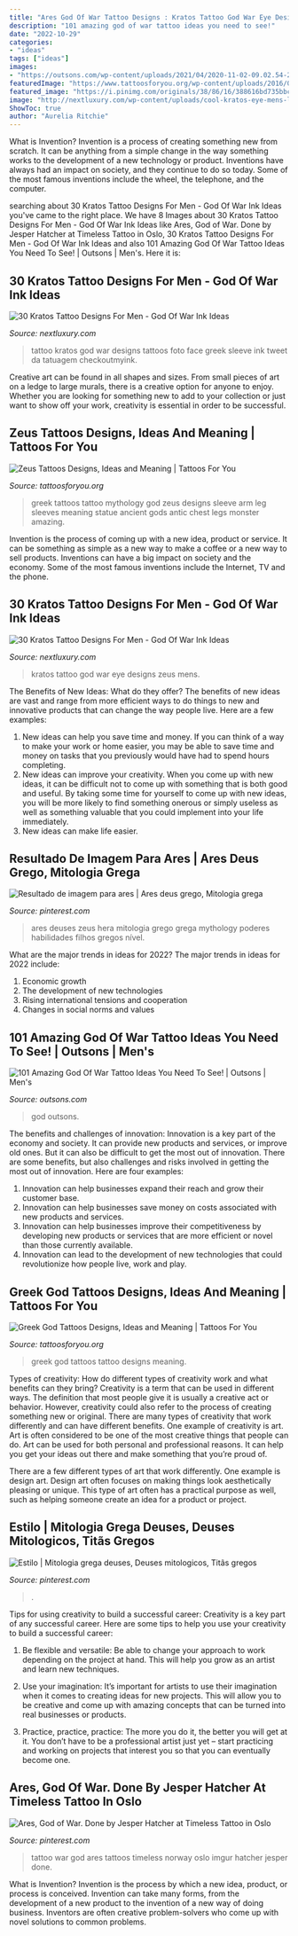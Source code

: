 ```yaml
---
title: "Ares God Of War Tattoo Designs : Kratos Tattoo God War Eye Designs Zeus Mens"
description: "101 amazing god of war tattoo ideas you need to see!"
date: "2022-10-29"
categories:
- "ideas"
tags: ["ideas"]
images:
- "https://outsons.com/wp-content/uploads/2021/04/2020-11-02-09.02.54-2433190853877828303_godofwartattoo-1024x1024.jpg"
featuredImage: "https://www.tattoosforyou.org/wp-content/uploads/2016/03/Greek-God-Tattoo-Ideas.jpg"
featured_image: "https://i.pinimg.com/originals/38/86/16/388616bd735bbcbc6b4db59aa6d5f1bf.jpg"
image: "http://nextluxury.com/wp-content/uploads/cool-kratos-eye-mens-leg-tattoo.jpg"
ShowToc: true
author: "Aurelia Ritchie"
---
```



What is Invention?
Invention is a process of creating something new from scratch. It can be anything from a simple change in the way something works to the development of a new technology or product. Inventions have always had an impact on society, and they continue to do so today. Some of the most famous inventions include the wheel, the telephone, and the computer.

	

		
searching about 30 Kratos Tattoo Designs For Men - God Of War Ink Ideas you've came to the right place. We have 8 Images about 30 Kratos Tattoo Designs For Men - God Of War Ink Ideas like Ares, God of War. Done by Jesper Hatcher at Timeless Tattoo in Oslo, 30 Kratos Tattoo Designs For Men - God Of War Ink Ideas and also 101 Amazing God Of War Tattoo Ideas You Need To See! | Outsons | Men&#039;s. Here it is:
		
    
## 30 Kratos Tattoo Designs For Men - God Of War Ink Ideas

<img loading=lazy src="http://nextluxury.com/wp-content/uploads/watercolor-kratos-male-arm-tattoo.jpg" onerror="this.onerror=null;this.src='https://tse4.mm.bing.net/th?id=OIP.HVVUNd2l5OP28pBpmFDi9wAAAA&amp;pid=15.1';" alt="30 Kratos Tattoo Designs For Men - God Of War Ink Ideas">

_Source: nextluxury.com_

>tattoo kratos god war designs tattoos foto face greek sleeve ink tweet da tatuagem checkoutmyink. 

	

Creative art can be found in all shapes and sizes. From small pieces of art on a ledge to large murals, there is a creative option for anyone to enjoy. Whether you are looking for something new to add to your collection or just want to show off your work, creativity is essential in order to be successful.

    
## Zeus Tattoos Designs, Ideas And Meaning | Tattoos For You

<img loading=lazy src="https://www.tattoosforyou.org/wp-content/uploads/2016/03/Zeus-Tattoo-Sleeve.jpg" onerror="this.onerror=null;this.src='https://tse4.mm.bing.net/th?id=OIP.LZp6tNwryxbfgtskGZjg7QHaI7&amp;pid=15.1';" alt="Zeus Tattoos Designs, Ideas and Meaning | Tattoos For You">

_Source: tattoosforyou.org_

>greek tattoos tattoo mythology god zeus designs sleeve arm leg sleeves meaning statue ancient gods antic chest legs monster amazing. 

	

Invention is the process of coming up with a new idea, product or service. It can be something as simple as a new way to make a coffee or a new way to sell products. Inventions can have a big impact on society and the economy. Some of the most famous inventions include the Internet, TV and the phone.

    
## 30 Kratos Tattoo Designs For Men - God Of War Ink Ideas

<img loading=lazy src="http://nextluxury.com/wp-content/uploads/cool-kratos-eye-mens-leg-tattoo.jpg" onerror="this.onerror=null;this.src='https://tse1.mm.bing.net/th?id=OIP.iSpeoRa9G6cegT2b2ceP9gHaHa&amp;pid=15.1';" alt="30 Kratos Tattoo Designs For Men - God Of War Ink Ideas">

_Source: nextluxury.com_

>kratos tattoo god war eye designs zeus mens. 

	

The Benefits of New Ideas: What do they offer?
The benefits of new ideas are vast and range from more efficient ways to do things to new and innovative products that can change the way people live. Here are a few examples: 
1. New ideas can help you save time and money. If you can think of a way to make your work or home easier, you may be able to save time and money on tasks that you previously would have had to spend hours completing. 
2. New ideas can improve your creativity. When you come up with new ideas, it can be difficult not to come up with something that is both good and useful. By taking some time for yourself to come up with new ideas, you will be more likely to find something onerous or simply useless as well as something valuable that you could implement into your life immediately. 
3. New ideas can make life easier.

    
## Resultado De Imagem Para Ares | Ares Deus Grego, Mitologia Grega

<img loading=lazy src="https://i.pinimg.com/736x/33/cf/74/33cf74aa4ec7f8998479b107ec97ea3d.jpg" onerror="this.onerror=null;this.src='https://tse2.mm.bing.net/th?id=OIP.fPAeu2knQcFAHb2ff_aEMgHaJl&amp;pid=15.1';" alt="Resultado de imagem para ares | Ares deus grego, Mitologia grega">

_Source: pinterest.com_

>ares deuses zeus hera mitologia grego grega mythology poderes habilidades filhos gregos nível. 

	

What are the major trends in ideas for 2022?
The major trends in ideas for 2022 include: 
1. Economic growth 
2. The development of new technologies 
3. Rising international tensions and cooperation 
4. Changes in social norms and values 

    
## 101 Amazing God Of War Tattoo Ideas You Need To See! | Outsons | Men&#039;s

<img loading=lazy src="https://outsons.com/wp-content/uploads/2021/04/2020-11-02-09.02.54-2433190853877828303_godofwartattoo-1024x1024.jpg" onerror="this.onerror=null;this.src='https://tse1.mm.bing.net/th?id=OIP.Hq8YKYdntBLBiRl3SVcxAQHaHa&amp;pid=15.1';" alt="101 Amazing God Of War Tattoo Ideas You Need To See! | Outsons | Men&#039;s">

_Source: outsons.com_

>god outsons. 

	

The benefits and challenges of innovation:
Innovation is a key part of the economy and society. It can provide new products and services, or improve old ones. But it can also be difficult to get the most out of innovation. There are some benefits, but also challenges and risks involved in getting the most out of innovation. Here are four examples:
1. Innovation can help businesses expand their reach and grow their customer base.
2. Innovation can help businesses save money on costs associated with new products and services.
3. Innovation can help businesses improve their competitiveness by developing new products or services that are more efficient or novel than those currently available.
4. Innovation can lead to the development of new technologies that could revolutionize how people live, work and play.

    
## Greek God Tattoos Designs, Ideas And Meaning | Tattoos For You

<img loading=lazy src="https://www.tattoosforyou.org/wp-content/uploads/2016/03/Greek-God-Tattoo-Ideas.jpg" onerror="this.onerror=null;this.src='https://tse2.mm.bing.net/th?id=OIP.wWyOxLYI-QvNDQ-CNjX0xAHaL6&amp;pid=15.1';" alt="Greek God Tattoos Designs, Ideas and Meaning | Tattoos For You">

_Source: tattoosforyou.org_

>greek god tattoos tattoo designs meaning. 

	

Types of creativity: How do different types of creativity work and what benefits can they bring?
Creativity is a term that can be used in different ways. The definition that most people give it is usually a creative act or behavior. However, creativity could also refer to the process of creating something new or original. There are many types of creativity that work differently and can have different benefits. 
One example of creativity is art. Art is often considered to be one of the most creative things that people can do. Art can be used for both personal and professional reasons. It can help you get your ideas out there and make something that you’re proud of. 

There are a few different types of art that work differently. One example is design art. Design art often focuses on making things look aesthetically pleasing or unique. This type of art often has a practical purpose as well, such as helping someone create an idea for a product or project.

    
## Estilo | Mitologia Grega Deuses, Deuses Mitologicos, Titãs Gregos

<img loading=lazy src="https://i.pinimg.com/736x/6a/c6/42/6ac642b57118e6c01e105794c8b0d9fa--god-of-war-tattoo-ideas.jpg" onerror="this.onerror=null;this.src='https://tse4.mm.bing.net/th?id=OIP.vt-3iefEV3K2dgbnSln-fAHaKr&amp;pid=15.1';" alt="Estilo | Mitologia grega deuses, Deuses mitologicos, Titãs gregos">

_Source: pinterest.com_

>. 

	

Tips for using creativity to build a successful career:
Creativity is a key part of any successful career. Here are some tips to help you use your creativity to build a successful career:
1. Be flexible and versatile: Be able to change your approach to work depending on the project at hand. This will help you grow as an artist and learn new techniques.

2. Use your imagination: It’s important for artists to use their imagination when it comes to creating ideas for new projects. This will allow you to be creative and come up with amazing concepts that can be turned into real businesses or products.

3. Practice, practice, practice: The more you do it, the better you will get at it. You don’t have to be a professional artist just yet – start practicing and working on projects that interest you so that you can eventually become one.


    
## Ares, God Of War. Done By Jesper Hatcher At Timeless Tattoo In Oslo

<img loading=lazy src="https://i.pinimg.com/originals/38/86/16/388616bd735bbcbc6b4db59aa6d5f1bf.jpg" onerror="this.onerror=null;this.src='https://tse4.mm.bing.net/th?id=OIP.Js2IlNX5KxjV8SQI0wb8UQHaJ3&amp;pid=15.1';" alt="Ares, God of War. Done by Jesper Hatcher at Timeless Tattoo in Oslo">

_Source: pinterest.com_

>tattoo war god ares tattoos timeless norway oslo imgur hatcher jesper done. 

	

What is Invention?
Invention is the process by which a new idea, product, or process is conceived. Invention can take many forms, from the development of a new product to the invention of a new way of doing business. Inventors are often creative problem-solvers who come up with novel solutions to common problems.

